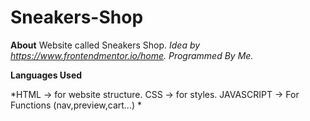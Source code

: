 # Sneakers-Shop

**About**
Website called Sneakers Shop. *Idea by https://www.frontendmentor.io/home.*
*Programmed By Me.*


**Languages Used**

*HTML -> for website structure.
CSS -> for styles.
JAVASCRIPT -> For Functions (nav,preview,cart...) *
